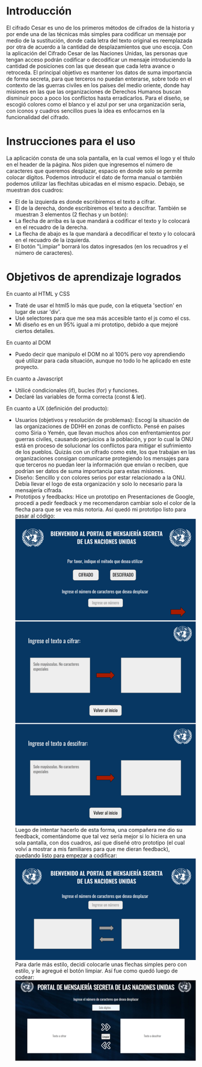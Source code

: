 <h1> Introducción </h1>

<!-- introducción a la aplicación, su funcionalidad y decisiones de diseño.-->
El cifrado Cesar es uno de los primeros métodos de cifrados de la historia y por ende una de las técnicas más simples para codificar un mensaje por medio de la sustitución, donde cada letra del texto original es reemplazada por otra de acuerdo a la cantidad de desplazamientos que uno escoja.
Con la aplicación del Cifrado Cesar de las Naciones Unidas, las personas que tengan acceso podrán codificar o decodificar un mensaje introduciendo la cantidad de posiciones con las que desean que cada letra avance o retroceda. 
El principal objetivo es mantener los datos de suma importancia de forma secreta, para que terceros no puedan enterarse, sobre todo en el contexto de las guerras civiles en los países del medio oriente, donde hay misiones en las que las organizaciones de Derechos Humanos buscan disminuir poco a poco los conflictos hasta erradicarlos. 
Para el diseño, se escogió colores como el blanco y el azul por ser una organización seria, con íconos y cuadros sencillos pues la idea es enfocarnos en la funcionalidad del cifrado.

<h1> Instrucciones para el uso </h1>

La aplicación consta de una sola pantalla, en la cual vemos el logo y el título en el header de la página.
Nos piden que ingresemos el número de caracteres que queremos desplazar, espacio en donde solo se permite colocar dígitos. Podemos introducir el dato de forma manual o también podemos utilizar las flechitas ubicadas en el mismo espacio. 
Debajo, se muestran dos cuadros: 
- El de la izquierda es donde escribiremos el texto a cifrar.
- El de la derecha, donde escribiremos el texto a descifrar. 
También se muestran 3 elementos (2 flechas y un botón): 
- La flecha de arriba es la que mandará a codificar el texto y lo colocará en el recuadro de la derecha.
- La flecha de abajo es la que mandará a decodificar el texto y lo colocará en el recuadro de la izquierda.
- El botón "Limpiar" borrará los datos ingresados (en los recuadros y el número de caracteres).

<h1> Objetivos de aprendizaje logrados </h1>

En cuanto al HTML y CSS 
- Traté de usar el html5 lo más que pude, con la etiqueta 'section' en lugar de usar 'div'.
- Usé selectores para que me sea más accesible tanto el js como el css.
- Mi diseño es en un 95% igual a mi prototipo, debido a que mejoré ciertos detalles.

En cuanto al DOM
- Puedo decir que manipulo el DOM no al 100% pero voy aprendiendo qué utilizar para cada situación, aunque no todo lo he aplicado en este proyecto.

En cuanto a Javascript
- Utilicé condicionales (if), bucles (for) y funciones.
- Declaré las variables de forma correcta (const & let).

En cuanto a UX (definición del producto):
- Usuarios (objetivos y resolución de problemas): Escogí la situación de las organizaciones de DDHH en zonas de conflicto. Pensé en países como Siria o Yemén, que llevan muchos años con enfrentamientos por guerras civiles, causando perjuicios a la población, y por lo cual la ONU está en proceso de solucionar los conflictos para mitigar el sufrimiento de los pueblos. Quizás con un cifrado como este, los que trabajan en las organizaciones consigan comunicarse protegiendo los mensajes para que terceros no puedan leer la información que envían o reciben, que podrían ser datos de suma importancia para estas misiones. 
- Diseño: Sencillo y con colores serios por estar relacionado a la ONU. Debía llevar el logo de esta organización y solo lo necesario para la mensajería cifrada. 
- Prototipos y feedbacks: Hice un prototipo en Presentaciones de Google, procedí a pedir feedback y me recomendaron cambiar solo el color de la flecha para que se vea más notoria.
    Así quedó mi prototipo listo para pasar al código:
    ![](./img/home.png)
    ![](./img/cifrar.png)
    ![](./img/descifrar.png)
    Luego de intentar hacerlo de esta forma, una compañera me dio su feedback, comentándome que tal vez sería mejor si lo hiciera en una sola pantalla, con dos cuadros, así que diseñé otro prototipo (el cual volví a mostrar a mis familiares para que me dieran feedback), quedando listo para empezar a codificar: 
    ![](./img/prototipo-final.png)
        Para darle más estilo, decidí colocarle unas flechas simples pero con estilo, y le agregué el botón limpiar. Así fue como quedó luego de codear: 
    ![](./img/app-web.png)